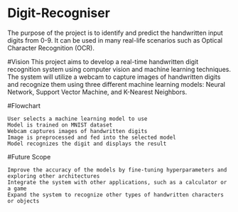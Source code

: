 # Digit-Recogniser
The purpose of the project is to identify and predict the handwritten input digits from 0-9. It can be used in many real-life scenarios such as Optical Character Recognition (OCR). 

#Vision 
    This project aims to develop a real-time handwritten digit recognition system using computer vision and machine learning techniques. The system will utilize a webcam to capture images of handwritten digits and recognize them using three different machine learning models: Neural Network, Support Vector Machine, and K-Nearest Neighbors.

#Flowchart

    User selects a machine learning model to use
    Model is trained on MNIST dataset
    Webcam captures images of handwritten digits
    Image is preprocessed and fed into the selected model
    Model recognizes the digit and displays the result

#Future Scope

    Improve the accuracy of the models by fine-tuning hyperparameters and exploring other architectures
    Integrate the system with other applications, such as a calculator or a game
    Expand the system to recognize other types of handwritten characters or objects
